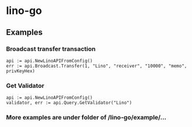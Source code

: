 # lino-go

## Examples

### Broadcast transfer transaction
```
api := api.NewLinoAPIFromConfig()
err := api.Broadcast.Transfer(1, "Lino", "receiver", "10000", "memo", privKeyHex)
```

### Get Validator
```
api := api.NewLinoAPIFromConfig()
validator, err := api.Query.GetValidator("Lino")
```

### More examples are under folder of /lino-go/example/...